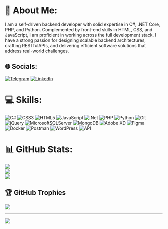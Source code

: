 # 💫 About Me:
I am a self-driven backend developer with solid expertise in C#, .NET Core, PHP, and Python. Complemented by front-end skills in HTML, CSS, and JavaScript, I am proficient in working across the full development stack. I have a strong passion for designing scalable backend architectures, crafting RESTfulAPIs, and delivering efficient software solutions that address real-world challenges.




## 🌐 Socials:
[![Telegram](https://img.shields.io/badge/Telegram-%230087CC.svg?logo=telegram&logoColor=white)](https://t.me/erfan_sayad?) 
[![LinkedIn](https://img.shields.io/badge/LinkedIn-%230077B5.svg?logo=linkedin&logoColor=white)](www.linkedin.com/in/erfansayad?)



# 💻 Skills:
![C#](https://img.shields.io/badge/c%23-%23239120.svg?style=for-the-badge&logo=c-sharp&logoColor=white) ![CSS3](https://img.shields.io/badge/css3-%231572B6.svg?style=for-the-badge&logo=css3&logoColor=white)
 ![HTML5](https://img.shields.io/badge/html5-%23E34F26.svg?style=for-the-badge&logo=html5&logoColor=white) ![JavaScript](https://img.shields.io/badge/javascript-%23323330.svg?style=for-the-badge&logo=javascript&logoColor=%23F7DF1E) ![.Net](https://img.shields.io/badge/.NET-5C2D91?style=for-the-badge&logo=.net&logoColor=white) ![PHP](https://img.shields.io/badge/php-%23777BB4.svg?style=for-the-badge&logo=php&logoColor=white) ![Python](https://img.shields.io/badge/python-%2314354C.svg?style=for-the-badge&logo=python&logoColor=white) ![Git](https://img.shields.io/badge/git-%23F05033.svg?style=for-the-badge&logo=git&logoColor=white) ![jQuery](https://img.shields.io/badge/jquery-%230769AD.svg?style=for-the-badge&logo=jquery&logoColor=white) ![MicrosoftSQLServer](https://img.shields.io/badge/Microsoft%20SQL%20Sever-CC2927?style=for-the-badge&logo=microsoft%20sql%20server&logoColor=white) ![MongoDB](https://img.shields.io/badge/MongoDB-%234ea94b.svg?style=for-the-badge&logo=mongodb&logoColor=white) ![Adobe XD](https://img.shields.io/badge/Adobe%20XD-470137?style=for-the-badge&logo=Adobe%20XD&logoColor=#FF61F6) ![Figma](https://img.shields.io/badge/figma-%23F24E1E.svg?style=for-the-badge&logo=figma&logoColor=white) ![Docker](https://img.shields.io/badge/docker-%230db7ed.svg?style=for-the-badge&logo=docker&logoColor=white) ![Postman](https://img.shields.io/badge/Postman-FF6C37?style=for-the-badge&logo=postman&logoColor=white) ![WordPress](https://img.shields.io/badge/WordPress-%231572B6.svg?style=for-the-badge&logo=wordpress&logoColor=white) ![API](https://img.shields.io/badge/API-%23007ACC.svg?style=for-the-badge&logo=postman&logoColor=white)


# 📊 GitHub Stats:
![](https://github-readme-stats.vercel.app/api?username=ErfanSayad&theme=radical&hide_border=false&include_all_commits=true&count_private=false)<br/>
![](https://github-readme-streak-stats.herokuapp.com/?user=ErfanSayad&theme=radical&hide_border=false)<br/>
![](https://github-readme-stats.vercel.app/api/top-langs/?username=ErfanSayad&theme=radical&hide_border=false&include_all_commits=true&count_private=false&layout=compact)

## 🏆 GitHub Trophies
![](https://github-profile-trophy.vercel.app/?username=ErfanSayad&theme=radical&no-frame=false&no-bg=false&margin-w=4)


---
[![](https://visitcount.itsvg.in/api?id=ErfanSayad&icon=0&color=0)](https://visitcount.itsvg.in)

<!-- Proudly created with GPRM ( https://gprm.itsvg.in ) -->
